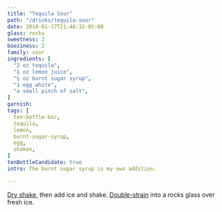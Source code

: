 ```yaml
---
title: "Tequila Sour"
path: "/drinks/tequila-sour"
date: 2018-01-17T21:48:32-05:00
glass: rocks
sweetness: 2
booziness: 2
family: sour
ingredients: [
  "2 oz tequila",
  "¾ oz lemon juice",
  "¾ oz burnt sugar syrup",
  "1 egg white",
  "a small pinch of salt",
]
garnish:
tags: [
  ten-bottle-bar,
  tequila,
  lemon,
  burnt-sugar-syrup,
  egg,
  shaken,
]
tenBottleCandidate: true
intro: The burnt sugar syrup is my own addition.

---
```


[Dry shake](/techniques/shaking/#dry-shaking), then add ice and shake. [Double-strain](/techniques/straining/#double-straining) into a rocks glass over fresh ice.
